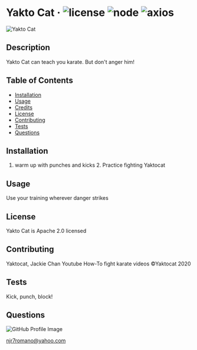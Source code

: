 # Yakto Cat &middot; ![license](https://img.shields.io/badge/license-Apache%202.0-blue) ![node](https://img.shields.io/badge/node-16.13.1-blue) ![axios](https://img.shields.io/badge/axios-7.4.5-blue) 
![Yakto Cat](https://octodex.github.com/images/yaktocat.png) 
## Description 
Yakto Cat can teach you karate. But don't anger him! 
## Table of Contents 
* [Installation](#installation) 
* [Usage](#usage) 
* [Credits](#credits) 
* [License](#license) 
* [Contributing](#contributing) 
* [Tests](#tests) 
* [Questions](#questions) 
 
## Installation 
1. warm up with punches and kicks 2. Practice fighting Yaktocat 
## Usage 
Use your training wherever danger strikes 
## License 
Yakto Cat is Apache 2.0 licensed 
## Contributing 
Yaktocat, Jackie Chan 
Youtube How-To fight karate videos 
&copy;Yaktocat 2020 
## Tests 
Kick, punch, block! 
## Questions 
![GitHub Profile Image](https://avatars.githubusercontent.com/u/6642173?) 
 njr7romano@yahoo.com